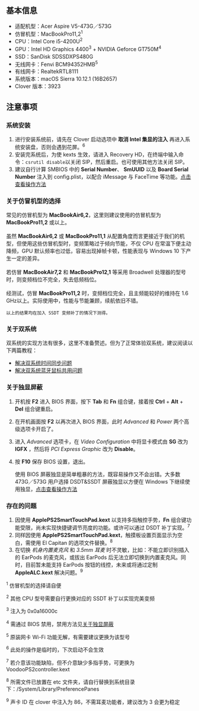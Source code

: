 基本信息
-

* 适配机型：Acer Aspire V5-473G／573G
* 仿冒机型：MacBookPro11,2<sup>1</sup>
* CPU：Intel Core i5-4200U<sup>2</sup>
* GPU：Intel HD Graphics 4400<sup>3</sup> + NVIDIA Geforce GT750M<sup>4</sup>
* SSD：SanDisk SDSSDXPS480G
* 无线网卡：Fenvi BCM94352HMB<sup>5</sup>
* 有线网卡：RealtekRTL8111
* 系统版本：macOS Sierra 10.12.1 (16B2657)
* Clover 版本：3923

注意事项
-

### 系统安装
1. 进行安装系统前，请先在 Clover 启动选项中 **取消 Intel 集显的注入** 再进入系统安装盘，否则会遇到花屏。<sup>6</sup>
2. 安装完系统后，为使 kexts 生效，请进入 Recovery HD，在终端中输入命令：`csrutil disable`以关闭 SIP，然后重启。也可使用其他方法关闭 SIP。
3. 建议自行计算 SMBIOS 中的 **Serial Number**、 **SmUUID** 以及 **Board Serial Number** 注入到 config.plist，以配合 iMessage 与 FaceTime 等功能。[点击查看操作方法](http://bbs.pcbeta.com/viewthread-1679216-1-1.html)

### 关于仿冒机型的选择
常见的仿冒机型为 **MacBookAir6,2**，这里则建议使用的仿冒机型为 **MacBookPro11,2** 或以上。<br><br>
虽然 **MacBookAir6,2** 或 **MacBookPro11,1** 从配置角度而言更接近于我们的机型，但使用这些仿冒机型时，变频策略过于倾向节能，不仅 CPU 在常温下便主动降频，GPU 默认频率也过低，容易出现掉帧卡顿，性能表现与 Windows 10 下产生一定的差异。<br><br>
若仿冒 **MacBookAir7,2** 和 **MacBookPro12,1** 等采用 Broadwell 处理器的型号时，则变频档位不完全，失去低频档位。<br><br>
经测试，仿冒 **MacBookPro11,2** 时，变频档位完全，且主频能较好的维持在 1.6 GHz以上。实际使用中，性能与节能兼顾，续航依旧不错。


    以上的结果均在加入 SSDT 变频补丁的情况下测得。

### 关于双系统
双系统的实现方法有很多，这里不准备赘述。但为了正常体验双系统，建议阅读以下两篇教程：
* [解决双系统时间同步问题](http://bbs.pcbeta.com/viewthread-1692150-1-1.html)
* [解决双系统蓝牙鼠标共用问题](http://bbs.pcbeta.com/viewthread-1034129-1-1.html)

### 关于独显屏蔽
1. 开机按 **F2** 进入 BIOS 界面，按下 **Tab** 和 **Fn** 组合键，接着按 **Ctrl** + **Alt** + **Del** 组合键重启。
2. 在开机画面按 **F2** 以再次进入 BIOS 界面，此时 *Advanced* 和 *Power* 两个高级选项卡开启了。
3. 进入 *Advanced* 选项卡，在 *Video Configuration* 中将显卡模式由 **SG** 改为 **IGFX** ，然后将 *PCI Express Graphic* 改为 **Disable**。
4. 按 **F10** 保存 BIOS 设置，退出。


    使用 BIOS 屏蔽独显是简单粗暴的方法，既容易操作又不会出错。大多数 473G／573G 用户选择 DSDT&SSDT 屏蔽独显以方便在 Windows 下继续使用独显，[点击查看操作方法](https://github.com/Kaijun/Acer-V5-573g-DSDT)

### 存在的问题
1. 因使用 **ApplePS2SmartTouchPad.kext** 以支持多指触控手势，**Fn** 组合键功能受限，尚未实现快捷键调节亮度的功能。或许可以通过 DSDT 补丁实现。<sup>7</sup>
2. 同样因使用 **ApplePS2SmartTouchPad.kext**，触摸板设置页面显示为空白，需使用 El Capitan 的选项文件替换。<sup>8</sup>
3. 在切换 *机身内置麦克风* 和 *3.5mm 耳麦* 时不灵敏，比如：不能立即识别插入的 EarPods 的麦克风，或拔出 EarPods 后无法立即切换到内置麦克风。同时，目前暂未能支持 EarPods 按钮的线控，未来或将通过定制 **AppleALC.kext** 解决问题。<sup>9</sup>

<sup>1</sup>	仿冒机型的选择请自便

<sup>2</sup>	其他 CPU 型号需要自行更换对应的 SSDT 补丁以实现完美变频

<sup>3</sup>	注入为 0x0a16000c

<sup>4</sup>	需通过 BIOS 禁用，禁用方法见[关于独显屏蔽](#readme)

<sup>5</sup>	原装网卡 Wi-Fi 功能无解，有需要建议更换为该型号

<sup>6</sup>	此处的操作是临时的，下次启动不会生效

<sup>7</sup>	若介意该功能缺陷，但不介意缺少多指手势，可更换为 VoodooPS2controller.kext

<sup>8</sup>	所需文件已放置在 etc 文件夹，请自行替换到系统目录下：/System/Library/PreferencePanes

<sup>9</sup>	声卡 ID 在 clover 中注入为 86，不需耳麦功能者，建议改为 3 会更为稳定
